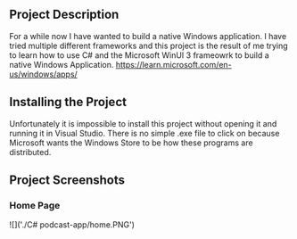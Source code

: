 ## Project Description
For a while now I have wanted to build a native Windows application. I have tried multiple different frameworks and this project is the result of me trying to learn how to use C# and the Microsoft WinUI 3 frameowrk to build a native Windows Application. https://learn.microsoft.com/en-us/windows/apps/

## Installing the Project
Unfortunately it is impossible to install this project without opening it and running it in Visual Studio. There is no simple .exe file to click on because Microsoft wants the Windows Store to be how these programs are distributed. 

## Project Screenshots

### Home Page
![]('./C# podcast-app/home.PNG')
